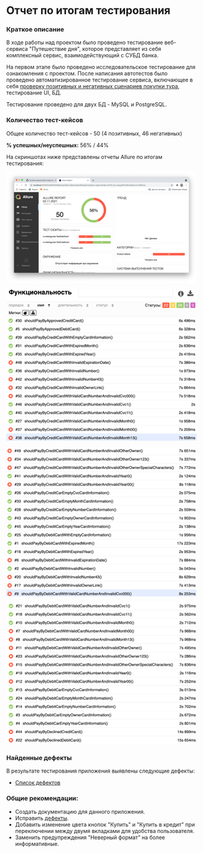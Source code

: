 # Отчет по итогам тестирования

### Краткое описание

В ходе работы над проектом было проведено тестирование веб-сервиса "Путешествие дня", которое представляет из себя комплексный сервис, взаимодействующий с СУБД банка.

На первом этапе было проведено исследовательское тестирование для ознакомления с проектом. После написания автотестов было проведено автоматизированное тестирование сервиса, включающее в себя [проверку позитивных и негативных сценариев покупки тура](https://github.com/BudnikovaNastiya/QA-Diploma/blob/master/docs/plan.md), тестирование UI, БД.


Тестирование проведено для двух БД - MySQL и PostgreSQL.

### Количество тест-кейсов

Общее количество тест-кейсов - 50 (4 позитивных, 46 негативных)

**% успешных/неуспешных:** 56% / 44%

  На скриншотах ниже представлены отчеты Allure по итогам тестирования:

![Allure Report 2021-11-03 15-10-50.png](https://github.com/BudnikovaNastiya/QA-Diploma/blob/master/docs/Allure%20Report%202021-11-03%2015-10-50.png)

![Allure Report 2021-11-03 15-11-47.png](https://github.com/BudnikovaNastiya/QA-Diploma/blob/master/docs/Allure%20Report%202021-11-03%2015-11-47.png)

![Allure Report 2021-11-03 15-12-29.png](https://github.com/BudnikovaNastiya/QA-Diploma/blob/master/docs/Allure%20Report%202021-11-03%2015-12-29.png)

![Allure Report 2021-11-03 15-13-04.png](https://github.com/BudnikovaNastiya/QA-Diploma/blob/master/docs/Allure%20Report%202021-11-03%2015-13-04.png)

### Найденные дефекты

В результате тестирования приложения выявлены следующие дефекты:
* [Список дефектов](https://github.com/frantzev/diploma/issues)

### Общие рекомендации:

* Создать документацию для данного приложения.
* Исправить [дефекты](https://github.com/frantzev/diploma/issues).
* Добавить изменение цвета кнопок "Купить" и "Купить в кредит" при переключении между двумя вкладками для удобства пользователя.
* Заменить предупреждения "Неверный формат" на более информативные.

